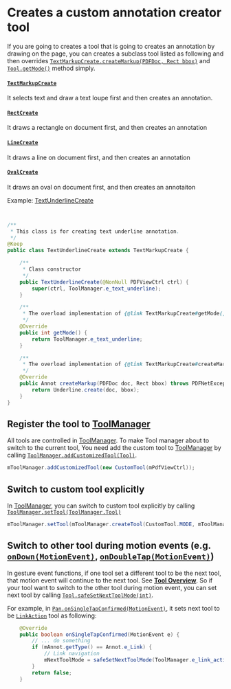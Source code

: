 # Creates a custom annotation creator tool

If you are going to creates a tool that is going to creates an annotation by drawing on the page, you can creates a subclass tool listed as following and then overrides [`TextMarkupCreate.createMarkup(PDFDoc, Rect bbox)`](http://neon.pdftron.local:8000/www/qliu/android/api/reference/com/pdftron/pdf/tools/TextMarkupCreate.html#createMarkup-com.pdftron.pdf.PDFDoc-com.pdftron.pdf.Rect-) and [`Tool.getMode()`](http://neon.pdftron.local:8000/www/qliu/android/api/reference/com/pdftron/pdf/tools/Tool.html#getMode--) method simply.

#### [`TextMarkupCreate`](http://neon.pdftron.local:8000/www/qliu/android/api/reference/com/pdftron/pdf/tools/TextMarkupCreate.html)

It selects text and draw  a text loupe first and then creates an annotation.

#### [`RectCreate`](http://neon.pdftron.local:8000/www/qliu/android/api/reference/com/pdftron/pdf/tools/RectCreate.html)

It draws a rectangle on document first, and then creates an annotation

#### [`LineCreate`](http://neon.pdftron.local:8000/www/qliu/android/api/reference/com/pdftron/pdf/tools/LineCreate.html)

It draws a line on document first, and then creates an annotation

#### [`OvalCreate`](http://neon.pdftron.local:8000/www/qliu/android/api/reference/com/pdftron/pdf/tools/OvalCreate.html)

It draws an oval on document first, and then creates an annotaiton

Example: [TextUnderlineCreate](http://neon.pdftron.local:8000/www/qliu/android/api/reference/com/pdftron/pdf/tools/TextUnderlineCreate.html)
```java


/**
 * This class is for creating text underline annotation.
 */
@Keep
public class TextUnderlineCreate extends TextMarkupCreate {

    /**
     * Class constructor
     */
    public TextUnderlineCreate(@NonNull PDFViewCtrl ctrl) {
        super(ctrl, ToolManager.e_text_underline);
    }

    /**
     * The overload implementation of {@link TextMarkupCreate#getMode()}}.
     */
    @Override
    public int getMode() {
        return ToolManager.e_text_underline;
    }

    /**
     * The overload implementation of {@link TextMarkupCreate#createMarkup(PDFDoc, Rect)}}.
     */
    @Override
    public Annot createMarkup(PDFDoc doc, Rect bbox) throws PDFNetException {
        return Underline.create(doc, bbox);
    }
}

```
## Register the tool to [ToolManager](http://neon.pdftron.local:8000/www/qliu/android/api/reference/com/pdftron/pdf/tools/ToolManager.html)

All tools are controlled in [ToolManager](http://neon.pdftron.local:8000/www/qliu/android/api/reference/com/pdftron/pdf/tools/ToolManager.html). To make Tool manager about to switch to the current tool, You need add the custom tool to [ToolManager](http://neon.pdftron.local:8000/www/qliu/android/api/reference/com/pdftron/pdf/tools/ToolManager.html) by calling [`ToolManager.addCustomizedTool(Tool)`](http://neon.pdftron.local:8000/www/qliu/android/api/reference/com/pdftron/pdf/tools/ToolManager.html#addCustomizedTool-com.pdftron.pdf.tools.Tool-).

```java
mToolManager.addCustomizedTool(new CustomTool(mPdfViewCtrl));
```

## Switch to custom tool explicitly
In [ToolManager](http://neon.pdftron.local:8000/www/qliu/android/api/reference/com/pdftron/pdf/tools/ToolManager.html), you can switch to custom tool explicitly by calling [`ToolManager.setTool(ToolManager.Tool)`](http://neon.pdftron.local:8000/www/qliu/android/api/reference/com/pdftron/pdf/tools/ToolManager.Tool.html)

```java
mToolManager.setTool(mToolManager.createTool(CustomTool.MODE, mToolManager.getTool()));
```

## Switch to other tool during motion events (e.g. [`onDown(MotionEvent)`](http://neon.pdftron.local:8000/www/qliu/android/api/reference/com/pdftron/pdf/tools/Tool.html#onDown-android.view.MotionEvent-), [`onDoubleTap(MotionEvent)`](http://neon.pdftron.local:8000/www/qliu/android/api/reference/com/pdftron/pdf/tools/Tool.html#onDown-android.view.MotionEvent-))

In gesture event functions, if one tool set a different tool to be the next tool, that motion event will continue to the next tool. See [**Tool Overview**](/android/guides/basics/tools). So if your tool want to switch to the other tool during motion event, you can set next tool by calling [`Tool.safeSetNextToolMode(int)`](http://neon.pdftron.local:8000/www/qliu/android/api/reference/com/pdftron/pdf/tools/Tool.html#safeSetNextToolMode-int-).

For example, in [`Pan.onSingleTapConfirmed(MotionEvent)`](http://neon.pdftron.local:8000/www/qliu/android/api/reference/com/pdftron/pdf/tools/Pan.html#onSingleTapConfirmed-android.view.MotionEvent-), it sets next tool to be [`LinkAction`](http://neon.pdftron.local:8000/www/qliu/android/api/reference/com/pdftron/pdf/tools/LinkAction.html) tool as following:

```java
    @Override
    public boolean onSingleTapConfirmed(MotionEvent e) {
        // ... do something
        if (mAnnot.getType() == Annot.e_Link) {
            // Link navigation
            mNextToolMode = safeSetNextToolMode(ToolManager.e_link_action);
        }
        return false;
    }
```